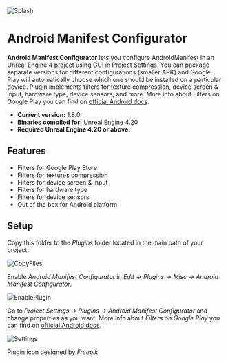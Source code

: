 ![Splash](Resources/Splash.png)

# Android Manifest Configurator

**Android Manifest Configurator** lets you configure AndroidManifest in an Unreal Engine 4 project using GUI in Project Settings. You can package separate versions for different configurations (smaller APK) and Google Play will automatically choose which one should be installed on a particular device. Plugin implements filters for texture compression, device screen & input, hardware type, device sensors, and more. More info about Filters on Google Play you can find on [official Android docs](https://developer.android.com/google/play/filters.html).

* **Current version:** 1.8.0
* **Binaries compiled for:** Unreal Engine 4.20
* **Required Unreal Engine 4.20 or above.**

## Features
* Filters for Google Play Store
* Filters for textures compression
* Filters for device screen & input
* Filters for hardware type
* Filters for device sensors
* Out of the box for Android platform

## Setup
Copy this folder to the *Plugins* folder located in the main path of your project.

![CopyFiles](Resources/CopyFiles.png)

Enable *Android Manifest Configurator* in *Edit -> Plugins -> Misc -> Android Manifest Configurator*.

![EnablePlugin](Resources/EnablePlugin.png)

Go to *Project Settings -> Plugins -> Android Manifest Configurator* and change properties as you want. More info about *Filters on Google Play* you can find on [official Android docs](https://developer.android.com/google/play/filters.html).

![Settings](Resources/Settings.png)

Plugin icon designed by _Freepik_.
